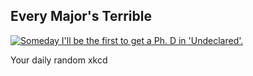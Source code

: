 ## Every Major's Terrible
[![Someday I'll be the first to get a Ph. D in 'Undeclared'.](https://imgs.xkcd.com/comics/every_majors_terrible.png)](https://xkcd.com/1052/ "Someday I'll be the first to get a Ph. D in 'Undeclared'.")

Your daily random xkcd
